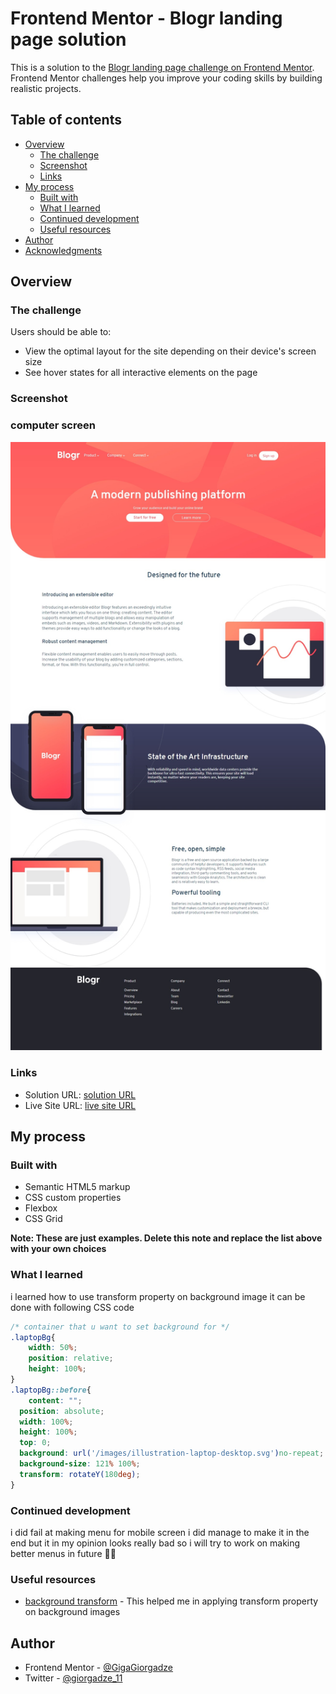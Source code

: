 # Frontend Mentor - Blogr landing page solution

This is a solution to the [Blogr landing page challenge on Frontend Mentor](https://www.frontendmentor.io/challenges/blogr-landing-page-EX2RLAApP). Frontend Mentor challenges help you improve your coding skills by building realistic projects. 

## Table of contents

- [Overview](#overview)
  - [The challenge](#the-challenge)
  - [Screenshot](#screenshot)
  - [Links](#links)
- [My process](#my-process)
  - [Built with](#built-with)
  - [What I learned](#what-i-learned)
  - [Continued development](#continued-development)
  - [Useful resources](#useful-resources)
- [Author](#author)
- [Acknowledgments](#acknowledgments)


## Overview

### The challenge

Users should be able to:

- View the optimal layout for the site depending on their device's screen size
- See hover states for all interactive elements on the page

### Screenshot
### computer screen
![](./images/ss.jpeg)


### Links

- Solution URL: [solution URL](https://www.frontendmentor.io/solutions/htmlcssjsdomflexbox-tM3eK7gN2)
- Live Site URL: [live site URL](https://gigagiorgadze.github.io/blogr-landing-page-main/)

## My process

### Built with

- Semantic HTML5 markup
- CSS custom properties
- Flexbox
- CSS Grid

**Note: These are just examples. Delete this note and replace the list above with your own choices**

### What I learned

i learned how to use transform property on background image it can be done with following CSS code

```css
/* container that u want to set background for */
.laptopBg{
    width: 50%;
    position: relative;
    height: 100%;
}
.laptopBg::before{
    content: "";
  position: absolute;
  width: 100%;
  height: 100%;
  top: 0;
  background: url('/images/illustration-laptop-desktop.svg')no-repeat;
  background-size: 121% 100%;
  transform: rotateY(180deg);
}
```

### Continued development

  i did fail at making menu for mobile screen i did manage to make it in the end but it in my opinion looks really bad so i will try to work on making better menus in future 😤😤

### Useful resources

- [background transform](https://www.sitepoint.com/css3-transform-background-image/) - This helped me in applying transform property on background images


## Author

- Frontend Mentor - [@GigaGiorgadze](https://www.frontendmentor.io/profile/GigaGiorgadze)
- Twitter - [@giorgadze_11](https://www.twitter.com/giorgadze_11)



